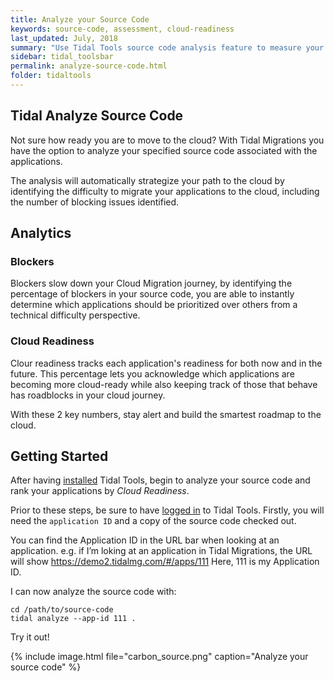 ```yaml
---
title: Analyze your Source Code
keywords: source-code, assessment, cloud-readiness
last_updated: July, 2018
summary: "Use Tidal Tools source code analysis feature to measure your application code bases for cloud PaaS migration difficulty."
sidebar: tidal_toolsbar
permalink: analyze-source-code.html
folder: tidaltools
---
```

## Tidal Analyze Source Code

Not sure how ready you are to move to the cloud? With Tidal Migrations you have 
the option to analyze your specified source code associated with the applications.

The analysis will automatically strategize
your path to the cloud by identifying the difficulty to migrate your applications to the cloud, including the number of blocking issues identified.

## Analytics

### Blockers
Blockers slow down your Cloud Migration journey, by identifying the percentage of blockers
in your source code, you are able to instantly determine which applications should be prioritized over others from a technical difficulty perspective.

### Cloud Readiness
Clour readiness tracks each application's readiness for both now and in the future. This percentage lets
you acknowledge which applications are becoming more cloud-ready while also keeping track of those that
behave has roadblocks in your cloud journey.


With these 2 key numbers, stay alert and build the smartest roadmap to the cloud.

## Getting Started

After having [installed](tidal-tools.html#install) Tidal Tools, begin to analyze your source code and rank your applications by *Cloud Readiness*.

Prior to these steps, be sure to have [logged in](tidal-tools.html#login) to Tidal Tools.
Firstly, you will need the `application ID` and a copy of the source code checked out.

You can find the Application ID in the URL bar when looking at an application. e.g. if I’m loking at an application in Tidal Migrations, the URL will show https://demo2.tidalmg.com/#/apps/111 Here, 111 is my Application ID.

I can now analyze the source code with:

```
cd /path/to/source-code
tidal analyze --app-id 111 .
```

Try it out!

{% include image.html file="carbon_source.png" caption="Analyze your source code" %}
